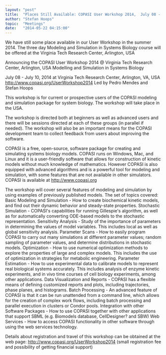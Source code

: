 ```yaml
---
layout: "post"
title:  "Places Still Available: COPASI User Workshop 2014,  July 08 - July 10"
author: "Stefan Hoops"
topic:  "Meetings"
date:   "2014-05-22 04:15:00"
---
```


We have still some place available in our User Workshop in the summer 2014. The three day Modeling and Simulation in Systems Biology course will be offered at the Virginia Tech Research Center, Arlington, USA

Announcing the COPASI User Workshop 2014 @ Virginia Tech Research Center, Arlington, USA
Modelling and Simulation in Systems Biology

July 08 - July 10, 2014 at Virginia Tech Research Center,
Arlington, VA, USA
http://www.copasi.org/UserWorkshop2014
Led by Pedro Mendes and Stefan Hoops

This workshop is for current or prospective users of the COPASI modeling and simulation package for system biology.
The workshop will take place in the USA.

The workshop is directed both at beginners as well as advanced users and there will be sessions directed at each of
these groups (in parallel if needed). The workshop will also be an important means for the COPASI development team
to collect feedback from users about improving the software.

COPASI is a free, open-source, software package for creating and simulating systems biology models. COPASI runs on Windows,
Mac, and Linux and it is a user-friendly software that allows for construction of kinetic models without much knowledge
of mathematics. However COPASI is also equipped with advanced algorithms and is a powerful tool for modeling and simulation,
with some features that are not available in other simulators. COPASI is available at http://www.copasi.org

The workshop will cover several features of modeling and simulation by using examples of previously published models.
The set of topics covered:
Basic Modeling and Simulation - How to create biochemical kinetic models, and find out their dynamic behavior and steady-state properties.
Stochastic Simulation - COPASI's capabilities for running Gillespie's algorithm, as well as for automatically converting ODE-based models to the stochastic representation.
Sensitivity Analysis - Study of the importance of parameters in determining the values of model variables. This includes local as well as global sensitivity analysis.
Parameter Scans - How to easily program COPASI to
carry out many simulations at different parameter values;
random sampling of parameter values, and
determine distributions in stochastic models.
Optimization - How to use numerical optimization methods to explore the properties of large and complex models. This includes the use of optimization in strategies for metabolic engineering.
Parameter Estimation - How to use experimental data to calibrate models to represent real biological systems accurately. This includes analysis of enzyme kinetic experiments, and in vivo time courses of cell biology experiments, among other applications.
Data Visualization and Reports - COPASI has a flexible means of defining customized reports and plots, including trajectories, phase planes, and histograms.
Batch Processing - An advanced feature of COPASI is that it can be run unattended from a command line, which allows for the creation of complex work flows, including batch processing and parallel execution in clusters or Condor pools.
Integration with other Software Packages - How to use COPASI together with other applications that support SBML (e.g. Biomodels database, CellDesigner? and SBW)
Web Services - How to access COPASI functionality in other software through using the web services technology.

Details about registration and travel of this workshop can be obtained at the web page:
http://www.copasi.org/UserWorkshop2014 (small registration fee and possibility of getting financial support)

